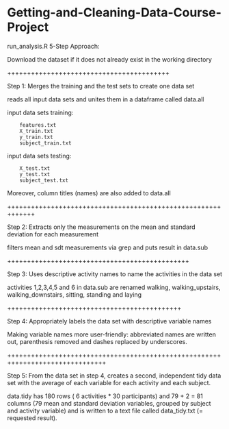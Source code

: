# Getting-and-Cleaning-Data-Course-Project

run_analysis.R 5-Step Approach:


Download the dataset if it does not already exist in the working directory

+++++++++++++++++++++++++++++++++++++++++

Step 1: Merges the training and the test sets to create one data set


reads all input data sets and unites them in a dataframe called data.all

input data sets training:

        features.txt
        X_train.txt
        y_train.txt
        subject_train.txt

input data sets testing:

        X_test.txt
        y_test.txt
        subject_test.txt

Moreover, column titles (names) are also added to data.all

+++++++++++++++++++++++++++++++++++++++++++++++++++++++++++++

Step 2: Extracts only the measurements on the mean and standard deviation for each measurement

filters mean and sdt measurements via grep and puts result in data.sub

++++++++++++++++++++++++++++++++++++++++++++++

Step 3: Uses descriptive activity names to name the activities in the data set


activities 1,2,3,4,5 and 6 in data.sub are renamed walking, walking_upstairs, walking_downstairs, sitting, standing and laying

++++++++++++++++++++++++++++++++++++++++++++

Step 4: Appropriately labels the data set with descriptive variable names


Making variable names more user-friendly: abbreviated names are written out, parenthesis removed and dashes replaced by underscores.

+++++++++++++++++++++++++++++++++++++++++++++++++++++++++++++++++++++++++++++++

Step 5: From the data set in step 4, creates a second, independent tidy data set with the average of each variable for each activity and each subject.


data.tidy has 180 rows ( 6 activities * 30 participants) and 79 + 2 = 81 columns (79 mean and standard deviation variables, grouped by subject and activity variable) and is written to a text file called data_tidy.txt (= requested result).




